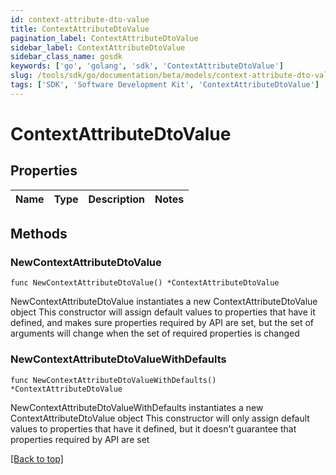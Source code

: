 ```yaml
---
id: context-attribute-dto-value
title: ContextAttributeDtoValue
pagination_label: ContextAttributeDtoValue
sidebar_label: ContextAttributeDtoValue
sidebar_class_name: gosdk
keywords: ['go', 'golang', 'sdk', 'ContextAttributeDtoValue'] 
slug: /tools/sdk/go/documentation/beta/models/context-attribute-dto-value
tags: ['SDK', 'Software Development Kit', 'ContextAttributeDtoValue']
---
```


# ContextAttributeDtoValue

## Properties

Name | Type | Description | Notes
------------ | ------------- | ------------- | -------------

## Methods

### NewContextAttributeDtoValue

`func NewContextAttributeDtoValue() *ContextAttributeDtoValue`

NewContextAttributeDtoValue instantiates a new ContextAttributeDtoValue object
This constructor will assign default values to properties that have it defined,
and makes sure properties required by API are set, but the set of arguments
will change when the set of required properties is changed

### NewContextAttributeDtoValueWithDefaults

`func NewContextAttributeDtoValueWithDefaults() *ContextAttributeDtoValue`

NewContextAttributeDtoValueWithDefaults instantiates a new ContextAttributeDtoValue object
This constructor will only assign default values to properties that have it defined,
but it doesn't guarantee that properties required by API are set


[[Back to top]](#) 


